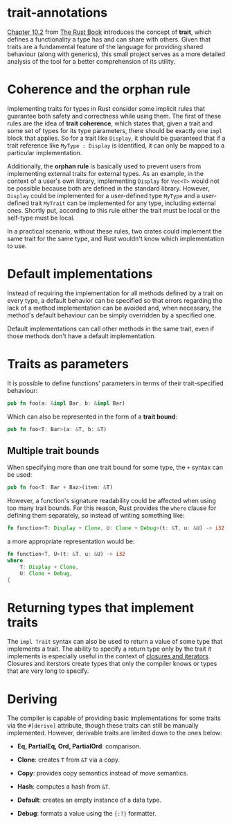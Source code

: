# trait-annotations

[Chapter 10.2](https://doc.rust-lang.org/book/ch10-02-traits.html) from [The Rust Book](https://doc.rust-lang.org/book/) introduces the concept of **trait**, which defines a functionality a type has and can share with others. Given that traits are a fundamental feature of the language for providing shared behaviour (along with generics), this small project serves as a more detailed analysis of the tool for a better comprehension of its utility.

# Coherence and the orphan rule

Implementing traits for types in Rust consider some implicit rules that guarantee both safety and correctness while using them. The first of these rules are the idea of **trait coherence**, which states that, given a trait and some set of types for its type parameters, there should be exactly one `impl` block that applies. So for a trait like `Display`, it should be guaranteed that if a trait reference like `MyType : Display` is identified, it can only be mapped to a particular implementation.

Additionally, the **orphan rule** is basically used to prevent users from implementing external traits for external types. As an example, in the context of a user's own library, implementing `Display` for `Vec<T>` would not be possible because both are defined in the standard library. However, `Display` could be implemented for a user-defined type `MyType` and a user-defined trait `MyTrait` can be implemented for any type, including external ones. Shortly put, according to this rule either the trait must be local or the self-type must be local.

In a practical scenario, without these rules, two crates could implement the same trait for the same type, and Rust wouldn't know which implementation to use.

# Default implementations

Instead of requiring the implementation for all methods defined by a trait on every type, a default behavior can be specified so that errors regarding the lack of a method implementation can be avoided and, when necessary, the method's default behaviour can be simply overridden by a specified one.

Default implementations can call other methods in the same trait, even if those methods don't have a default implementation.

# Traits as parameters

It is possible to define functions' parameters in terms of their trait-specified behaviour:

```rs
pub fn foo(a: &impl Bar, b: &impl Bar)
```

Which can also be represented in the form of a **trait bound**:

```rs
pub fn foo<T: Bar>(a: &T, b: &T)
```

## Multiple trait bounds

When specifying more than one trait bound for some type, the `+` syntax can be used:

```rs
pub fn foo<T: Bar + Baz>(item: &T)
```

However, a function's signature readability could be affected when using too many trait bounds. For this reason, Rust provides the `where` clause for defining them separately, so instead of writing something like:

```rs
fn function<T: Display + Clone, U: Clone + Debug>(t: &T, u: &U) -> i32 {
```

a more appropriate representation would be:

```rs
fn function<T, U>(t: &T, u: &U) -> i32
where
    T: Display + Clone,
    U: Clone + Debug,
{
```

# Returning types that implement traits

The `impl Trait` syntax can also be used to return a value of some type that implements a trait. The ability to specify a return type only by the trait it implements is especially useful in the context of [closures and iterators](). Closures and iterstors create types that only the compiler knows or types that are very long to specify.

# Deriving

The compiler is capable of providing basic implementations for some traits via the `#[derive]` attribute, though these traits can still be manually implemented. However, derivable traits are limited down to the ones below:

- **Eq, PartialEq, Ord, PartialOrd**: comparison.

- **Clone**: creates `T` from `&T` via a copy.

- **Copy**: provides copy semantics instead of move semantics.

- **Hash**: computes a hash from `&T`.

- **Default**: creates an empty instance of a data type.

- **Debug**: formats a value using the `{:?}` formatter.